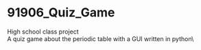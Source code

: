 # 91906_Quiz_Game
High school class project\
A quiz game about the periodic table with a GUI written in python\
